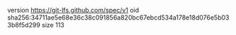version https://git-lfs.github.com/spec/v1
oid sha256:34711ae5e68e36c38c091856a820bc67ebcd534a178e18d076e5b033b8f5d299
size 113
